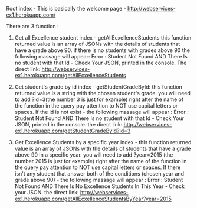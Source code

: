 Root index - This is basically the welcome page - http://webservices-ex1.herokuapp.com/

There are 3 function :

1) Get all Excellence student index - getAllEcxellenceStudents
this function returned value is an array of JSONs with the details of students that have a grade above 90.
if there is no students with grades above 90 the following massage will appear:
Error : Student Not Found AND
There Is no student with that Id - Check Your JSON, printed in the console.
The direct link: http://webservices-ex1.herokuapp.com/getAllEcxellenceStudents

2) Get student's grade by id index - getStudentGradeById:
this function returned value is a string with the chosen student's grade.
you will need to add ?id=3(the number 3 is just for example) right after the name of the function in the query 
pay attention to NOT use capital letters or spaces.
If the id is not exist - the following massage will appear : Error : Student Not Found AND
 There Is no student with that Id - Check Your JSON, printed in the console.
the direct link: http://webservices-ex1.herokuapp.com/getStudentGradeById?id=3

3) Get Excellence Students by a specific year index -
this function returned value is an array of JSONs with the details of students that have a grade above 90 in a specific year.
you will need to add ?year=2015 (the number 2015 is just for example) right after the name of the function in the query 
pay attention to NOT use capital letters or spaces.
If there isn't any student that answer both of the conditions (chosen year and grade above 90)  - 
the following massage will appear : Error : Student Not Found AND
There Is No Excellence Students In This Year - Check your JSON.
the direct link: http://webservices-ex1.herokuapp.com/getAllEcxellenceStudentsByYear?year=2015


